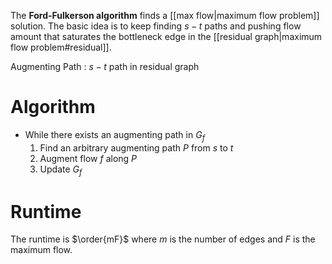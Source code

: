 The **Ford-Fulkerson algorithm** finds a [[max flow|maximum flow problem]] solution. The basic idea is to keep finding $s-t$ paths and pushing flow amount that saturates the bottleneck edge in the [[residual graph|maximum flow problem#residual]].

Augmenting Path
: $s-t$ path in residual graph

# Algorithm

* While there exists an augmenting path in $G_f$
    1. Find an arbitrary augmenting path $P$ from $s$ to $t$
    2. Augment flow $f$ along $P$
    3. Update $G_f$

# Runtime

The runtime is $\order{mF}$ where $m$ is the number of edges and $F$ is the maximum flow.